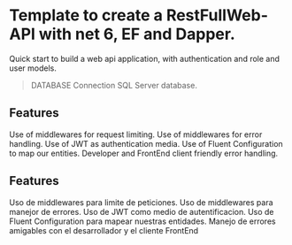 # Template to create a RestFullWeb-API with net 6, EF and Dapper.

Quick start to build a web api application, with authentication and role and user models.

> DATABASE Connection  SQL Server database.

## Features
Use of middlewares for request limiting.
Use of middlewares for error handling.
Use of JWT as authentication media.
Use of Fluent Configuration to map our entities.
Developer and FrontEnd client friendly error handling.

## Features
Uso de middlewares para limite de peticiones.
Uso de middlewares para manejor de errores.
Uso de JWT como medio de autentificacion.
Uso de Fluent Configuration para mapear nuestras entidades.
Manejo de errores amigables con el desarrollador y el cliente FrontEnd
